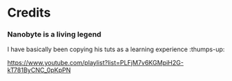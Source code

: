 # Credits

### Nanobyte is a living legend

I have basically been copying his tuts as a learning experience :thumps-up:

https://www.youtube.com/playlist?list=PLFjM7v6KGMpiH2G-kT781ByCNC_0pKpPN
